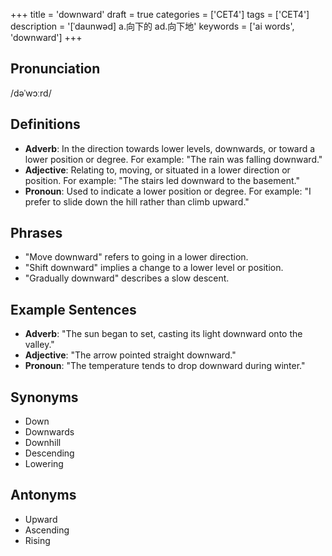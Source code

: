 +++
title = 'downward'
draft = true
categories = ['CET4']
tags = ['CET4']
description = '[ˈdaunwəd] a.向下的 ad.向下地'
keywords = ['ai words', 'downward']
+++

## Pronunciation
/dəˈwɔːrd/

## Definitions
- **Adverb**: In the direction towards lower levels, downwards, or toward a lower position or degree. For example: "The rain was falling downward."
- **Adjective**: Relating to, moving, or situated in a lower direction or position. For example: "The stairs led downward to the basement."
- **Pronoun**: Used to indicate a lower position or degree. For example: "I prefer to slide down the hill rather than climb upward."

## Phrases
- "Move downward" refers to going in a lower direction.
- "Shift downward" implies a change to a lower level or position.
- "Gradually downward" describes a slow descent.

## Example Sentences
- **Adverb**: "The sun began to set, casting its light downward onto the valley."
- **Adjective**: "The arrow pointed straight downward."
- **Pronoun**: "The temperature tends to drop downward during winter."

## Synonyms
- Down
- Downwards
- Downhill
- Descending
- Lowering

## Antonyms
- Upward
- Ascending
- Rising

